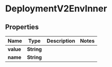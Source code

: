 

# DeploymentV2EnvInner


## Properties

| Name | Type | Description | Notes |
|------------ | ------------- | ------------- | -------------|
|**value** | **String** |  |  |
|**name** | **String** |  |  |



